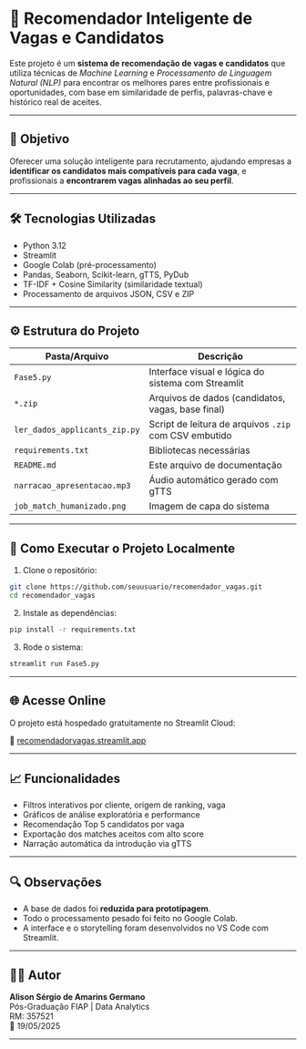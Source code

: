 # 🤖 Recomendador Inteligente de Vagas e Candidatos

Este projeto é um **sistema de recomendação de vagas e candidatos** que utiliza técnicas de *Machine Learning* e *Processamento de Linguagem Natural (NLP)* para encontrar os melhores pares entre profissionais e oportunidades, com base em similaridade de perfis, palavras-chave e histórico real de aceites.

---

## 🎯 Objetivo

Oferecer uma solução inteligente para recrutamento, ajudando empresas a **identificar os candidatos mais compatíveis para cada vaga**, e profissionais a **encontrarem vagas alinhadas ao seu perfil**.

---

## 🛠️ Tecnologias Utilizadas

- Python 3.12
- Streamlit
- Google Colab (pré-processamento)
- Pandas, Seaborn, Scikit-learn, gTTS, PyDub
- TF-IDF + Cosine Similarity (similaridade textual)
- Processamento de arquivos JSON, CSV e ZIP

---

## ⚙️ Estrutura do Projeto

| Pasta/Arquivo | Descrição |
|---------------|-----------|
| `Fase5.py` | Interface visual e lógica do sistema com Streamlit |
| `*.zip` | Arquivos de dados (candidatos, vagas, base final) |
| `ler_dados_applicants_zip.py` | Script de leitura de arquivos `.zip` com CSV embutido |
| `requirements.txt` | Bibliotecas necessárias |
| `README.md` | Este arquivo de documentação |
| `narracao_apresentacao.mp3` | Áudio automático gerado com gTTS |
| `job_match_humanizado.png` | Imagem de capa do sistema |

---

## 🚀 Como Executar o Projeto Localmente

1. Clone o repositório:
```bash
git clone https://github.com/seuusuario/recomendador_vagas.git
cd recomendador_vagas
```

2. Instale as dependências:
```bash
pip install -r requirements.txt
```

3. Rode o sistema:
```bash
streamlit run Fase5.py
```

---

## 🌐 Acesse Online

O projeto está hospedado gratuitamente no Streamlit Cloud:

🔗 [recomendadorvagas.streamlit.app](https://recomendadorvagas-7jzzxzysyvsrtka82fckep.streamlit.app/)

---

## 📈 Funcionalidades

- Filtros interativos por cliente, origem de ranking, vaga
- Gráficos de análise exploratória e performance
- Recomendação Top 5 candidatos por vaga
- Exportação dos matches aceitos com alto score
- Narração automática da introdução via gTTS

---

## 🔍 Observações

- A base de dados foi **reduzida para prototipagem**.
- Todo o processamento pesado foi feito no Google Colab.
- A interface e o storytelling foram desenvolvidos no VS Code com Streamlit.

---

## 👨‍💻 Autor

**Alison Sérgio de Amarins Germano**  
Pós-Graduação FIAP | Data Analytics  
RM: 357521  
📅 19/05/2025

---
